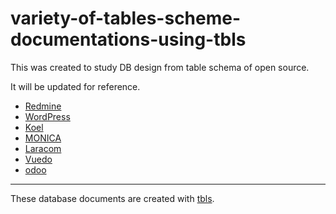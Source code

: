 # variety-of-tables-scheme-documentations-using-tbls
This was created to study DB design from table schema of open source.  

It will be updated for reference.  


 * [Redmine](Redmine/tbls/doc/schema/README.md)
 * [WordPress](WordPress/tbls/doc/schema/README.md)
 * [Koel](Koel/tbls/doc/schema/README.md)
 * [MONICA](MONICA/tbls/doc/schema/README.md)
 * [Laracom](Laracom/tbls/doc/schema/README.md)
 * [Vuedo](Vuedo/tbls/doc/schema/README.md)
 * [odoo](odoo/tbls/doc/schema/README.md)

______________________________________________________________________

These database documents are created with [tbls](https://github.com/k1LoW/tbls).
